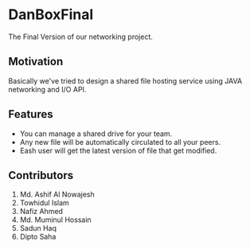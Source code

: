 # DanBoxFinal
The Final Version of our networking project.

## Motivation
Basically we've tried to design a shared file hosting service using JAVA networking and I/O API.

## Features
- You can manage a shared drive for your team.
- Any new file will be automatically circulated to all your peers.
- Eash user will get the latest version of file that get modified.

## Contributors
1. Md. Ashif Al Nowajesh
2. Towhidul Islam
3. Nafiz Ahmed
4. Md. Muminul Hossain
5. Sadun Haq
6. Dipto Saha
